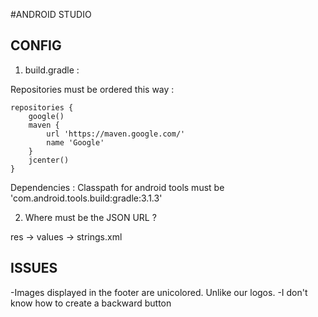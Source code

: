 #ANDROID STUDIO

## CONFIG

 1) build.gradle : 

  Repositories must be ordered this way :

    repositories {
        google()
        maven {
            url 'https://maven.google.com/'
            name 'Google'
        }
        jcenter()
    }


  Dependencies :
    Classpath for android tools must be 'com.android.tools.build:gradle:3.1.3'

2) Where must be the JSON URL ?

  res -> values -> strings.xml

## ISSUES

-Images displayed in the footer are unicolored. Unlike our logos.
-I don't know how to create a backward button